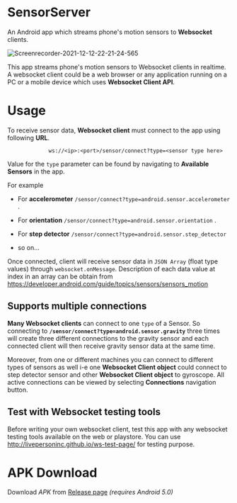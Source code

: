 # SensorServer
 An Android app which streams phone's motion sensors to **Websocket** clients.
 

![Screenrecorder-2021-12-12-22-21-24-565](https://user-images.githubusercontent.com/35717992/145722978-e4ee34a4-d8e5-4a5a-aa5c-ce1051f01c70.gif)




 This app streams phone's motion sensors to Websocket clients in realtime. A websocket client could be a web browser or any application running on a PC or a mobile device which uses **Websocket Client API**.  
 
 
 
 
 # Usage
 To receive sensor data, **Websocket client**  must connect to the app using following **URL**.
 
                 ws://<ip>:<port>/sensor/connect?type=<sensor type here> 
 
 
  Value for the `type` parameter can be found by navigating to **Available Sensors** in the app. 
 
 For example
 
 * For **accelerometer** `/sensor/connect?type=android.sensor.accelerometer` .
 
 * For **orientation** `/sensor/connect?type=android.sensor.orientation` .
 
 * For **step detector**  `/sensor/connect?type=android.sensor.step_detector`

 * so on... 
 
 Once connected, client will receive sensor data in `JSON Array` (float type values) through `websocket.onMessage`. Description of each data value at index in an array can be obtain from https://developer.android.com/guide/topics/sensors/sensors_motion   
 
## Supports multiple connections

 **Many Websocket clients** can connect to one `type` of a Sensor. So connecting to **`/sensor/connect?type=android.sensor.gravity`** three times will create three different connections to the gravity sensor and each connected client will then receive gravity sensor data at the same time.
 
Moreover, from one or different machines you can connect to different types of sensors as well i-e one **Websocket Client object** could connect to step detector sensor and other **Websocket Client object** to gyroscope. All active connections can be viewed by selecting **Connections** navigation button.
 
## Test with Websocket testing tools 
Before writing your own websocket client, test this app with any websocket testing tools available on the web or playstore. You can use http://livepersoninc.github.io/ws-test-page/ for testing purpose.
 

# APK Download
Download *APK* from [Release page](https://github.com/umer0586/SensorServer/releases/tag/v1.0) *(requires Android 5.0)* 
